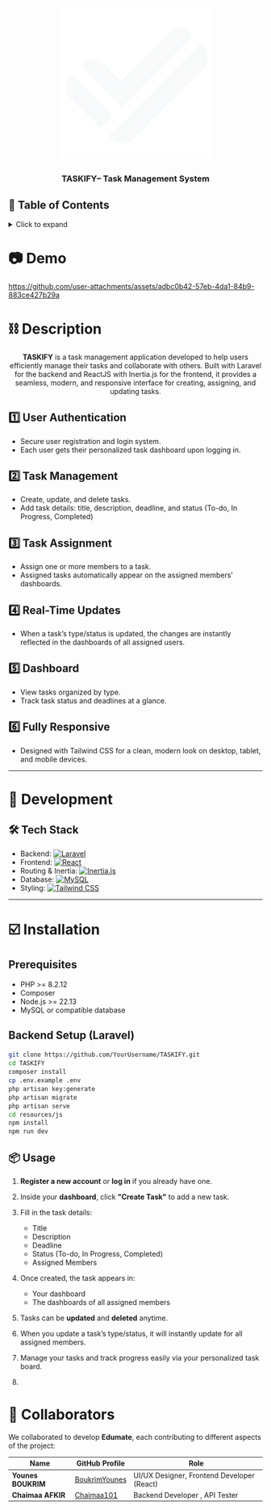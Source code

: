 <h1 align="center">
	<img
		width="300"
		alt="TASKIFY"
		src="https://github.com/BoukrimYounes/Taskify/blob/master/resources/js/public/icon_white.png">
</h1>

<h3 align="center">
	TASKIFY– Task Management System
</h3>

## 📖 Table of Contents

<details>
<summary>Click to expand</summary>

- [📖 Table of Contents](#-table-of-contents)
- [📷 Demo](#-demo)
- [⛓ Description](#-description)
	- [User Authentication](#user-authentication)
	- [Task Management](#task-management)
	- [Task Assignment](#task-assignment)
	- [Real-Time Updates](#real-time-updates)
	- [Dashboard](#dashboard)
	- [Fully Responsive](#fully-responsive)
- [🔨 Development](#-development)
	- [Tech Stack](#tech-stack)
- [☑️ Installation](#-installation)
	- [Prerequisites](#prerequisites)
	- [Backend Setup (Laravel)](#backend-setup-laravel)
	- [Frontend Setup (React)](#frontend-setup-react)
	- [Usage](#usage)
- [🤝 Collaborators](#-collaborators)

</details>

# 📷 Demo

https://github.com/user-attachments/assets/adbc0b42-57eb-4da1-84b9-883ce427b29a

# ⛓ Description

<p align="center">
	<b>TASKIFY</b> is a task management application developed to help users efficiently manage their tasks and collaborate with others. Built with Laravel for the backend and ReactJS with Inertia.js for the frontend, it provides a seamless, modern, and responsive interface for creating, assigning, and updating tasks.
</p>

## 1️⃣ User Authentication
- Secure user registration and login system.
- Each user gets their personalized task dashboard upon logging in.

## 2️⃣ Task Management
- Create, update, and delete tasks.
- Add task details: title, description, deadline, and status (To-do, In Progress, Completed)


## 3️⃣ Task Assignment
- Assign one or more members to a task.
- Assigned tasks automatically appear on the assigned members’ dashboards.

## 4️⃣ Real-Time Updates
- When a task’s type/status is updated, the changes are instantly reflected in the dashboards of all assigned users.

## 5️⃣ Dashboard
- View tasks organized by type.
- Track task status and deadlines at a glance.

## 6️⃣ Fully Responsive
- Designed with Tailwind CSS for a clean, modern look on desktop, tablet, and mobile devices.

---

# 🔨 Development

## 🛠 Tech Stack

- Backend: [![Laravel](https://img.shields.io/badge/Laravel-11-red?style=flat-square&logo=laravel&logoColor=white)](https://laravel.com/)
- Frontend: [![React](https://img.shields.io/badge/React-18-blue?style=flat-square&logo=react&logoColor=white)](https://reactjs.org/)
- Routing & Inertia: [![Inertia.js](https://img.shields.io/badge/Inertia.js-SPA-lightgrey?style=flat-square)](https://inertiajs.com/)
- Database: [![MySQL](https://img.shields.io/badge/MySQL-Database-orange?style=flat-square&logo=mysql&logoColor=white)](https://www.mysql.com/)
- Styling: [![Tailwind CSS](https://img.shields.io/badge/TailwindCSS-Styling-teal?style=flat-square&logo=tailwindcss&logoColor=white)](https://tailwindcss.com/)

---

# ☑️ Installation

## Prerequisites
- PHP >= 8.2.12
- Composer
- Node.js >= 22.13
- MySQL or compatible database

## Backend Setup (Laravel)

```bash
git clone https://github.com/YourUsername/TASKIFY.git
cd TASKIFY
composer install
cp .env.example .env
php artisan key:generate
php artisan migrate
php artisan serve
cd resources/js
npm install
npm run dev
```

## 📦 Usage

1. **Register a new account** or **log in** if you already have one.
2. Inside your **dashboard**, click **"Create Task"** to add a new task.
3. Fill in the task details:
   - Title
   - Description
   - Deadline
   - Status (To-do, In Progress, Completed)
   - Assigned Members
4. Once created, the task appears in:
   - Your dashboard
   - The dashboards of all assigned members
5. Tasks can be **updated** and **deleted** anytime.
6. When you update a task’s type/status, it will instantly update for all assigned members.
7. Manage your tasks and track progress easily via your personalized task board.

8. 
# 🤝 Collaborators

We collaborated to develop **Edumate**, each contributing to different aspects of the project:

| Name                | GitHub Profile                                      | Role                                                |
|-------------------- |---------------------------------------------------- |---------------------------------------------------- |
| **Younes BOUKRIM**  | [BoukrimYounes](https://github.com/BoukrimYounes)   | UI/UX Designer, Frontend Developer (React)          |
| **Chaimaa AFKIR**   | [Chaimaa101](https://github.com/Chaimaa101)         | Backend Developer , API Tester                      |




